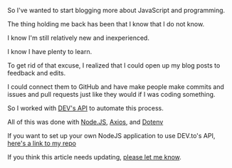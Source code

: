 So I've wanted to start blogging more about JavaScript and programming.

The thing holding me back has been that I know that I do not know. 

I know I'm still relatively new and inexperienced.

I know I have plenty to learn.

To get rid of that excuse, I realized that I could open up my blog posts to feedback and edits.

I could connect them to GitHub and have make people make commits and issues and pull requests just like they would if I was coding something.

So I worked with [DEV's API](https://docs.dev.to/api/) to automate this process.

All of this was done with [Node.JS](https://nodejs.org/en/), [Axios](https://github.com/axios/axios), and [Dotenv](https://www.npmjs.com/package/dotenv)

If you want to set up your own NodeJS application to use DEV.to's API, [here's a link to my repo](https://github.com/cpustejovsky/blog-posts)

If you think this article needs updating, [please let me know](https://github.com/cpustejovsky/blog-posts/blob/master/posts/post-to-update-1nd.md).